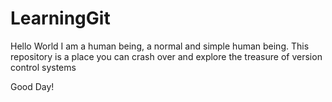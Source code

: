 # LearningGit
Hello World
I am a human being, a normal and simple human being. This repository is a place you can crash over and explore the treasure of version control systems

Good Day!
